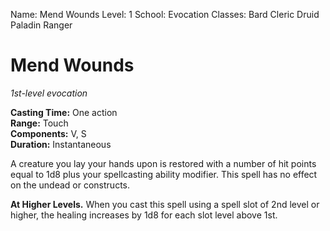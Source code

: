 Name: Mend Wounds
Level: 1
School: Evocation
Classes: Bard
         Cleric
         Druid
         Paladin
         Ranger

# Mend Wounds 
_1st-level evocation_ 

**Casting Time:** One action    
**Range:** Touch    
**Components:** V, S    
**Duration:** Instantaneous 

A creature you lay your hands upon is restored with a number of hit points equal to 1d8 plus your spellcasting ability modifier. This spell has no effect on the undead or constructs. 

**At Higher Levels.** When you cast this spell using a spell slot of 2nd level or higher, the healing increases by 1d8 for each slot level above 1st.
